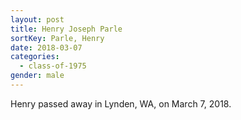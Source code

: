 ```yaml
---
layout: post
title: Henry Joseph Parle
sortKey: Parle, Henry
date: 2018-03-07
categories:
  - class-of-1975
gender: male
---
```

H﻿enry passed away in Lynden, WA, on March 7, 2018.
